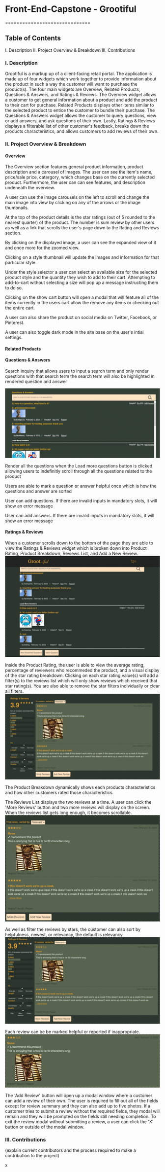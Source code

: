 # Front-End-Capstone - Grootiful
==============================


## Table of Contents
I. Description
II. Project Overview & Breakdown
III. Contributions 

### I. Description
Grootiful is a markup up of a client-facing retail portal. The application is made up of four widgets which work together to provide information about the product in such a way the customer will want to purchase the product(s).  The four main widgets are Overview, Related Products, Questions & Answers, and Ratings & Reviews. The Overview widget allows a customer to get general information about a product and add the product to their cart for purchase. Related Products displays other items similar to the selected product to entice the customer to bundle their purchase. The Questions & Answers widget allows the customer to query questions, view or add answers, and ask questions of their own. Lastly, Ratings & Reviews displays a filterable list of other customer's feedback, breaks down the products characteristics, and allows customers to add reviews of their own. 


### II. Project Overview & Breakdown
#### Overview

The Overview section features general product information, product description and a carousel of images. The user can see the item's name, price/sale price, catergory, which changes base on the currently selected product. Furthermore, the user can can see features, and description undeneath the overview.

A user can use the image carousels on the left to scroll and change the main image into view by clicking on any of the arrows or the image thumbnails.

<!-- ![](https://github.com/2212-fec5-hawkeye/FEC/blob/main/QuestionAnswerInput.gif) -->

At the top of the product details is the star ratings (out of 5 rounded to the nearest quarter) of the product. The number is sum review by other users as well as a link that scrolls the user's page down to the Rating and Reviews section.

By clicking on the displayed image, a user can see the expanded view of it and once more for the zoomed view.

Clicking on a style thumbnail will update the images and information for that particular style.

Under the style selector a user can select an available size for the selected product style and the quantity they wish to add to their cart. Attempting to add-to-cart without selecting a size will pop up a message instructing them to do so.

Clicking on the show cart button will open a modal that will feature all of the items currently in the users cart allow the remove any items or checking out the entire cart.

A user can also share the product on social media on Twitter, Facebook, or Pinterest.

A user can also toggle dark mode in the site base on the user's intial settings.

#### Related Products



#### Questions & Answers

Search inquiry that allows users to input a search term and only render questions with that search term the search term will also be highlighted in rendered question and answer

![](https://github.com/2212-fec5-hawkeye/FEC/blob/main/QuestionAnswerInput.gif)

Render all the questions when the Load more questions button is clicked allowing users to indefinitly scroll through all the questions related to the product 

Users are able to mark a question or answer helpful once which is how the questions and answer are sorted 

User can add questions. If there are invalid inputs in mandatory slots, it will show an error message

User can add answers. If there are invalid inputs in mandatory slots, it will show an error message


#### Ratings & Reviews

When a customer scrolls down to the bottom of the page they are able to view the Ratings & Reviews widget which is broken down into Product Rating, Product Breakdown, Reviews List, and Add a New Review.
![](https://github.com/2212-fec5-hawkeye/FEC/blob/main/ReadMeGifs/scrollReview.gif)

Inside the Product Rating, the user is able to view the average rating, percentage of reviewers who recommeded the product, and a visual display of the star rating breakdown. Clicking on each star rating value(s) will add a filter(s) to the reviews list which will only show reviews which received that star rating(s). You are also able to remove the star filters individually or clear all filters.
![](https://github.com/2212-fec5-hawkeye/FEC/blob/main/ReadMeGifs/StarFilters.gif)

The Product Breakdown dynamically shows each products characteristics and how other customers rated those characteristics.

The Reviews List displays the two reviews at a time. A user can click the 'More Reviews' button and two more reviews will display on the screen. When the reviews list gets long enough, it becomes scrollable.
![](https://github.com/2212-fec5-hawkeye/FEC/blob/main/ReadMeGifs/MoreReviews.gif)

 As well as filter the reviews by stars, the customer can also sort by helpfulness, newest, or relevancy, the default is relevancy. 
![](https://github.com/2212-fec5-hawkeye/FEC/blob/main/ReadMeGifs/SortOptions.gif)
 
 Each review can be be marked helpful or reported if inappropriate. 
![](https://github.com/2212-fec5-hawkeye/FEC/blob/main/ReadMeGifs/HelpfulReview.gif)

The 'Add Review' button will open up a modal window where a customer can add a review of their own. The user is required to fill out all of the fields except for review summary and they can also add up to five photos. If a customer tries to submit a review without the required fields, they modal will remain and they will be prompted on the fields still needing completion. To exit the review modal without submitting a review, a user can click the 'X' button or outside of the modal window.




### III. Contributions 
(explain current contributors and the process required to make a contribution to the project)

x






